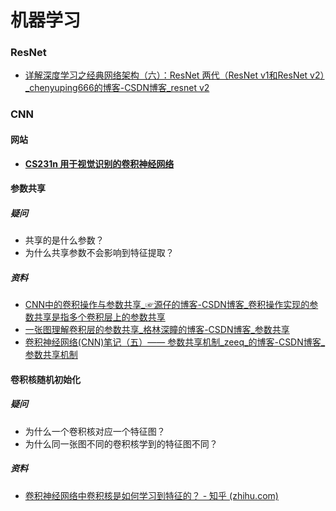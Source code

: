 # 机器学习

### ResNet

- [详解深度学习之经典网络架构（六）：ResNet 两代（ResNet v1和ResNet v2）_chenyuping666的博客-CSDN博客_resnet v2](https://blog.csdn.net/chenyuping333/article/details/82344334?ops_request_misc=%7B%22request%5Fid%22%3A%22165267173916782395377894%22%2C%22scm%22%3A%2220140713.130102334.pc%5Fall.%22%7D&request_id=165267173916782395377894&biz_id=0&utm_medium=distribute.pc_search_result.none-task-blog-2~all~first_rank_ecpm_v1~rank_v31_ecpm-1-82344334-null-null.142^v9^pc_search_result_cache,157^v4^control&utm_term=resnetv2&spm=1018.2226.3001.4187)

### CNN

#### 网站

- **[CS231n 用于视觉识别的卷积神经网络](https://cs231n.github.io/convolutional-networks/)**

#### 参数共享

##### 疑问

- 共享的是什么参数？
- 为什么共享参数不会影响到特征提取？

##### 资料

- [CNN中的卷积操作与参数共享_☞源仔的博客-CSDN博客_卷积操作实现的参数共享是指多个卷积层上的参数共享](https://blog.csdn.net/weixin_54546190/article/details/122179752?spm=1001.2101.3001.6650.1&utm_medium=distribute.pc_relevant.none-task-blog-2~default~CTRLIST~default-1-122179752-blog-53241133.pc_relevant_default&depth_1-utm_source=distribute.pc_relevant.none-task-blog-2~default~CTRLIST~default-1-122179752-blog-53241133.pc_relevant_default&utm_relevant_index=2)
- [一张图理解卷积层的参数共享_格林深瞳的博客-CSDN博客_参数共享](https://blog.csdn.net/ture_dream/article/details/53241133?ops_request_misc=%7B%22request%5Fid%22%3A%22165267535816781685349565%22%2C%22scm%22%3A%2220140713.130102334.pc%5Fall.%22%7D&request_id=165267535816781685349565&biz_id=0&utm_medium=distribute.pc_search_result.none-task-blog-2~all~first_rank_ecpm_v1~rank_v31_ecpm-1-53241133-null-null.142^v9^pc_search_result_cache,157^v4^control&utm_term=卷积神经网络为什么要参数共享&spm=1018.2226.3001.4187)
- [卷积神经网络(CNN)笔记（五）—— 参数共享机制_zeeq_的博客-CSDN博客_参数共享机制](https://blog.csdn.net/weixin_44120025/article/details/114850627?ops_request_misc=%7B%22request%5Fid%22%3A%22165267535816781685349565%22%2C%22scm%22%3A%2220140713.130102334.pc%5Fall.%22%7D&request_id=165267535816781685349565&biz_id=0&utm_medium=distribute.pc_search_result.none-task-blog-2~all~first_rank_ecpm_v1~rank_v31_ecpm-2-114850627-null-null.142^v9^pc_search_result_cache,157^v4^control&utm_term=卷积神经网络为什么要参数共享&spm=1018.2226.3001.4187)

#### 卷积核随机初始化

##### 疑问

- 为什么一个卷积核对应一个特征图？
- 为什么同一张图不同的卷积核学到的特征图不同？

##### 资料

- [卷积神经网络中卷积核是如何学习到特征的？ - 知乎 (zhihu.com)](https://www.zhihu.com/question/430129801)



